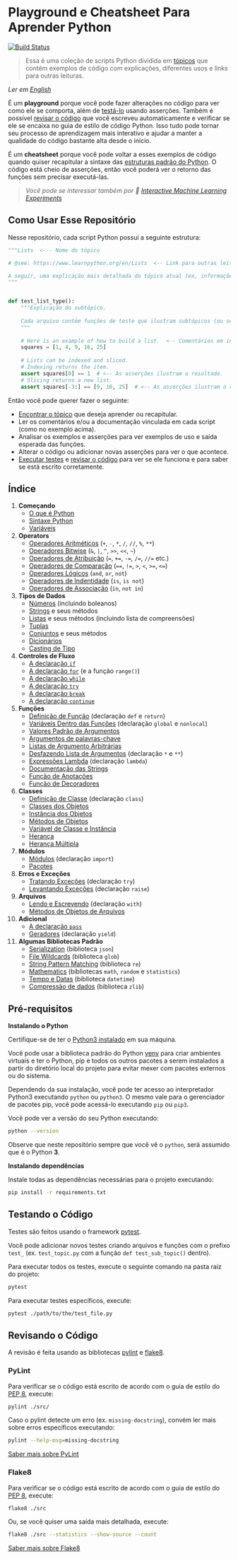 # Playground e Cheatsheet Para Aprender Python

[![Build Status](https://travis-ci.org/trekhleb/learn-python.svg?branch=master)](https://travis-ci.org/trekhleb/learn-python)

> Essa é uma coleção de scripts Python dividida em [tópicos](#índice) que contém 
exemplos de código com explicações, diferentes usos e links para outras leituras.

_Ler em_ [_English_](README.md)

É um **playground** porque você pode fazer alterações no código para ver como ele se comporta,
além de [testá-lo](#testando-o-código) usando asserções. Também é possível 
[revisar o código](#revisando-o-código) que você escreveu automaticamente e verificar se ele se encaixa
no guia de estilo de código Python.
Isso tudo pode tornar seu processo de aprendizagem mais interativo e ajudar a manter a qualidade
do código bastante alta desde o início.

É um **cheatsheet** porque você pode voltar a esses exemplos de código quando quiser recapitular a sintaxe das 
[estruturas padrão do Python](#índice). O código está cheio de asserções, então você poderá ver o retorno das funções sem precisar executá-las.

> _Você pode se interessar também por 🤖 [Interactive Machine Learning Experiments](https://github.com/trekhleb/machine-learning-experiments)_

## Como Usar Esse Repositório

Nesse repositório, cada script Python possui a seguinte estrutura:

```python
"""Lists  <--- Nome do tópico

# @see: https://www.learnpython.org/en/Lists  <-- Link para outras leituras.

A seguir, uma explicação mais detalhada do tópico atual (ex, informações gerais sobre listas (Lists)).
"""


def test_list_type():
    """Explicação do subtópico.
    
    Cada arquivo contém funções de teste que ilustram subtópicos (ou seja, tipo de lista, métodos de lista).
    """
    
    # Here is an example of how to build a list.  <-- Comentários em inglês explicam a ação.
    squares = [1, 4, 9, 16, 25]
    
    # Lists can be indexed and sliced. 
    # Indexing returns the item.
    assert squares[0] == 1  # <-- As asserções ilustram o resultado.
    # Slicing returns a new list.
    assert squares[-3:] == [9, 16, 25]  # <-- As asserções ilustram o resultado.
```

Então você pode querer fazer o seguinte:

- [Encontrar o tópico](#índice) que deseja aprender ou recapitular.
- Ler os comentários e/ou a documentação vinculada em cada script (como no exemplo acima).
- Analisar os exemplos e asserções para ver exemplos de uso e saída esperada das funções.
- Alterar o código ou adicionar novas asserções para ver o que acontece.
- [Executar testes](#testando-o-código) e [revisar o código](#revisando-o-código) para ver se ele
funciona e para saber se está escrito corretamente. 

## Índice

1. **Começando**
    - [O que é Python](src/getting_started/what_is_python.md)
    - [Sintaxe Python](src/getting_started/python_syntax.md)
    - [Variáveis](src/getting_started/test_variables.py)
2. **Operators**
    - [Operadores Aritméticos](src/operators/test_arithmetic.py) (`+`, `-`, `*`, `/`, `//`, `%`, `**`)
    - [Operadores Bitwise](src/operators/test_bitwise.py) (`&`, `|`, `^`, `>>`, `<<`, `~`)
    - [Operadores de Atribuição](src/operators/test_assigment.py) (`=`, `+=`, `-=`, `/=`, `//=` etc.)
    - [Operadores de Comparação](src/operators/test_comparison.py) (`==`, `!=`, `>`, `<`, `>=`, `<=`)
    - [Operadores Lógicos](src/operators/test_logical.py) (`and`, `or`, `not`)
    - [Operadores de Indentidade](src/operators/test_identity.py) (`is`, `is not`)
    - [Operadores de Associação](src/operators/test_membership.py) (`in`, `not in`)
3. **Tipos de Dados**
    - [Números](src/data_types/test_numbers.py) (incluindo boleanos)
    - [Strings](src/data_types/test_strings.py) e seus métodos
    - [Listas](src/data_types/test_lists.py) e seus métodos (incluindo lista de compreensões)
    - [Tuplas](src/data_types/test_tuples.py)
    - [Conjuntos](src/data_types/test_sets.py) e seus métodos
    - [Dicionários](src/data_types/test_dictionaries.py)
    - [Casting de Tipo](src/data_types/test_type_casting.py)
4. **Controles de Fluxo**
    - [A declaração `if`](src/control_flow/test_if.py)
    - [A declaração `for`](src/control_flow/test_for.py) (e a função `range()`)
    - [A declaração `while`](src/control_flow/test_while.py)
    - [A declaração `try`](src/control_flow/test_try.py)
    - [A declaração `break`](src/control_flow/test_break.py)
    - [A declaração `continue`](src/control_flow/test_continue.py)
5. **Funções**
    - [Definição de Função](src/functions/test_function_definition.py) (declaração `def` e `return`)
    - [Variáveis Dentro das Funções](src/functions/test_function_scopes.py) (declaração `global` e `nonlocal`)
    - [Valores Padrão de Argumentos](src/functions/test_function_default_arguments.py)
    - [Argumentos de palavras-chave](src/functions/test_function_keyword_arguments.py)
    - [Listas de Argumento Arbitrárias](src/functions/test_function_arbitrary_arguments.py)
    - [Desfazendo Lista de Argumentos](src/functions/test_function_unpacking_arguments.py) (declaração `*` e `**`)
    - [Expressões Lambda](src/functions/test_lambda_expressions.py) (declaração `lambda`)
    - [Documentação das Strings](src/functions/test_function_documentation_string.py)
    - [Função de Anotações](src/functions/test_function_annotations.py)
    - [Função de Decoradores](src/functions/test_function_decorators.py)
6. **Classes**
    - [Definição de Classe](src/classes/test_class_definition.py) (declaração `class`)
    - [Classes dos Objetos](src/classes/test_class_objects.py)
    - [Instância dos Objetos](src/classes/test_instance_objects.py)
    - [Métodos de Objetos](src/classes/test_method_objects.py)
    - [Variável de Classe e Instância](src/classes/test_class_and_instance_variables.py)
    - [Herança](src/classes/test_inheritance.py)
    - [Herança Múltipla](src/classes/test_multiple_inheritance.py)
7. **Módulos**
    - [Módulos](src/modules/test_modules.py) (declaração `import`)
    - [Pacotes](src/modules/test_packages.py)
8. **Erros e Exceções**
    - [Tratando Exceções](src/exceptions/test_handle_exceptions.py) (declaração `try`)
    - [Levantando Exceções](src/exceptions/test_raise_exceptions.py) (declaração `raise`) 
9. **Arquivos**
    - [Lendo e Escrevendo](src/files/test_file_reading.py) (declaração `with`)
    - [Métodos de Objetos de Arquivos](src/files/test_file_methods.py)
10. **Adicional**
    - [A declaração `pass`](src/additions/test_pass.py)
    - [Geradores](src/additions/test_generators.py) (declaração `yield`)
11. **Algumas Bibliotecas Padrão**
    - [Serialization](src/standard_libraries/test_json.py) (biblioteca `json`)
    - [File Wildcards](src/standard_libraries/test_glob.py) (biblioteca `glob`)
    - [String Pattern Matching](src/standard_libraries/test_re.py) (biblioteca `re`)
    - [Mathematics](src/standard_libraries/test_math.py) (bibliotecas `math`, `random` e `statistics`)
    - [Tempo e Datas](src/standard_libraries/test_datetime.py) (biblioteca `datetime`)
    - [Compressão de dados](src/standard_libraries/test_zlib.py) (biblioteca `zlib`)

## Pré-requisitos

**Instalando o Python**

Certifique-se de ter o [Python3 instalado](https://realpython.com/installing-python/) em sua máquina.

Você pode usar a biblioteca padrão do Python [venv](https://docs.python.org/3/library/venv.html)
para criar ambientes virtuais e ter o Python, pip e todos os outros pacotes a serem instalados
 a partir do diretório local do projeto para evitar mexer com pacotes externos ou do sistema.

Dependendo da sua instalação, você pode ter acesso ao interpretador Python3 executando `python` ou `python3`. O mesmo vale para o gerenciador de pacotes pip, você pode acessá-lo executando `pip` ou `pip3`.

Você pode ver a versão do seu Python executando:

```bash
python --version
```

Observe que neste repositório sempre que você vê o `python`, será assumido que é o Python **3**.

**Instalando dependências**

Instale todas as dependências necessárias para o projeto executando:

```bash
pip install -r requirements.txt
```

## Testando o Código

Testes são feitos usando o framework [pytest](https://docs.pytest.org/en/latest/).

Você pode adicionar novos testes criando arquivos e funções com o prefixo `test_` 
(ex. `test_topic.py` com a função `def test_sub_topic()` dentro).

Para executar todos os testes, execute o seguinte comando na pasta raiz do projeto:

```bash
pytest
```

Para executar testes específicos, execute:

```bash
pytest ./path/to/the/test_file.py
```

## Revisando o Código

A revisão é feita usando as bibliotecas [pylint](http://pylint.pycqa.org/) e [flake8](http://flake8.pycqa.org/en/latest/).

### PyLint

Para verificar se o código está escrito de acordo com o guia de estilo 
do [PEP 8](https://www.python.org/dev/peps/pep-0008/), execute:

```bash
pylint ./src/
```

Caso o pylint detecte um erro (ex. `missing-docstring`), convém ler mais sobre erros específicos executando:

```bash
pylint --help-msg=missing-docstring
```

[Saber mais sobre PyLint](http://pylint.pycqa.org/)

### Flake8

Para verificar se o código está escrito de acordo com o guia de estilo 
do [PEP 8](https://www.python.org/dev/peps/pep-0008/), execute:

```bash
flake8 ./src
```

Ou, se você quiser uma saída mais detalhada, execute:

```bash
flake8 ./src --statistics --show-source --count
```

[Saber mais sobre Flake8](http://flake8.pycqa.org/en/latest/)
